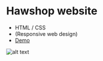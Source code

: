 # Hawshop website
- HTML / CSS
- (Responsive web design)
- [Demo](hawshopping.vercel.app)

![alt text](https://i.imgur.com/8IwBaUK.png?raw=true)
